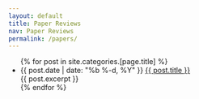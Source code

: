 ```yaml
---
layout: default
title: Paper Reviews
nav: Paper Reviews
permalink: /papers/
---
```


<div class="home">
  
  <ul class="posts">
    {% for post in site.categories.[page.title] %}
      <li>
        <span class="post-date">{{ post.date | date: "%b %-d, %Y" }}</span>
        <a class="post-link" href="{{ post.url | prepend: site.baseurl }}">{{ post.title }}</a>
        <br>
        {{ post.excerpt }}
      </li>
    {% endfor %}
  </ul>

</div>